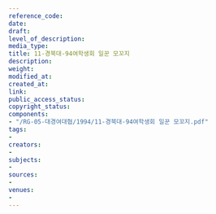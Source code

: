```yaml
---
reference_code: 
date: 
draft: 
level_of_description: 
media_type: 
title: 11-경북대-94여학생회 일꾼 모꼬지
description: 
weight: 
modified_at: 
created_at: 
link: 
public_access_status: 
copyright_status: 
components:
- "/RG-05-대경여대협/1994/11-경북대-94여학생회 일꾼 모꼬지.pdf"
tags:
- 
creators:
- 
subjects:
- 
sources:
- 
venues:
- 
---
```

